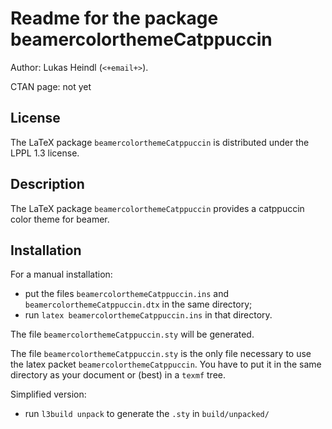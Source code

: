 # Readme for the package beamercolorthemeCatppuccin

Author: Lukas Heindl (`<+email+>`).

CTAN page: not yet

## License
The LaTeX package `beamercolorthemeCatppuccin` is distributed under the LPPL 1.3 license.

## Description

The LaTeX package `beamercolorthemeCatppuccin` provides a catppuccin color theme
for beamer.

## Installation

For a manual installation:

* put the files `beamercolorthemeCatppuccin.ins` and `beamercolorthemeCatppuccin.dtx` in the same directory;
* run `latex beamercolorthemeCatppuccin.ins` in that directory.

The file `beamercolorthemeCatppuccin.sty` will be generated.

The file `beamercolorthemeCatppuccin.sty` is the only file necessary to use the latex packet `beamercolorthemeCatppuccin`. 
You have to put it in the same directory as your document or (best) in a `texmf` tree. 

Simplified version:

* run `l3build unpack` to generate the `.sty` in `build/unpacked/`
